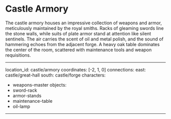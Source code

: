 # Castle Armory

The castle armory houses an impressive collection of weapons and armor, meticulously maintained by the royal smiths. Racks of gleaming swords line the stone walls, while suits of plate armor stand at attention like silent sentinels. The air carries the scent of oil and metal polish, and the sound of hammering echoes from the adjacent forge. A heavy oak table dominates the center of the room, scattered with maintenance tools and weapon requisitions.

---
location_id: castle/armory
coordinates: [-2, 1, 0]
connections:
  east: castle/great-hall
  south: castle/forge
characters:
  - weapons-master
objects:
  - sword-rack
  - armor-stands
  - maintenance-table
  - oil-lamp
---